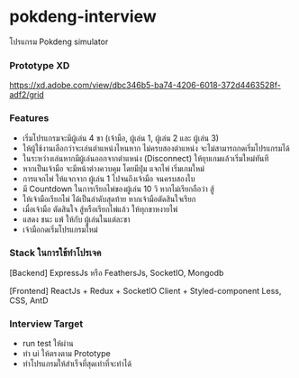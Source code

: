 # pokdeng-interview
โปรแกรม Pokdeng simulator

### Prototype XD
https://xd.adobe.com/view/dbc346b5-ba74-4206-6018-372d4463528f-adf2/grid

### Features
 - เริ่มโปรแกรมจะมีผู้เล่น 4 ขา (เจ้ามือ, ผู้เล่น 1, ผู้เล่น 2 และ ผู้เล่น 3)
 - ให้ผู้ใช้งานเลือกว่าจะเล่นตำแหน่งไหนหาก ไม่ครบสองตำแหน่ง จะไม่สามารถกดเริ่มโปรแกรมได้
 - ในระหว่างเล่นหากมีผู้เล่นออกจากตำแหน่ง (Disconnect) ให้ยุบเกมแล้วเริ่มใหม่ทันที
 - หากเป็นเจ้ามือ จะมีหน้าต่างควบคุม โดยมีปุ่ม แจกไพ่ เริ่มเกมใหม่
 - การแจกไพ่ ให้แจกจาก ผู้เล่น 1 ไปจนถึงเจ้ามือ จนครบสองใบ
 - มี Countdown ในการเรียกไพ่ของผู้เล่น 10 วิ หากไม่เรียกถือว่า สู้
 - ให้เจ้ามือเรียกไพ่ ได้เป็นลำดับสุดท้าย หากเจ้ามือตัดสินใจเรียก
 - เมื่อเจ้ามือ ตัดสินใจ สู้หรือเรียกไพ่แล้ว ให้ทุกขาหงายไพ่ 
 - แสดง ชนะ แพ้ ให้กับ ผู้เล่นในแต่ละขา
 - เจ้ามือกดเริ่มโปรแกรมใหม่
 
### Stack ในการใช้ทำโปรเจค 
[Backend]
ExpressJs หรือ FeathersJs, SocketIO, Mongodb 

[Frontend] 
ReactJs + Redux + SocketIO Client + Styled-component Less, CSS, AntD

### Interview Target
 - run test ให้ผ่าน
 - ทำ ui ให้ตรงตาม Prototype
 - ทำโปรแกรมให้สำเร็จที่สุดเท่าที่จะทำได้
